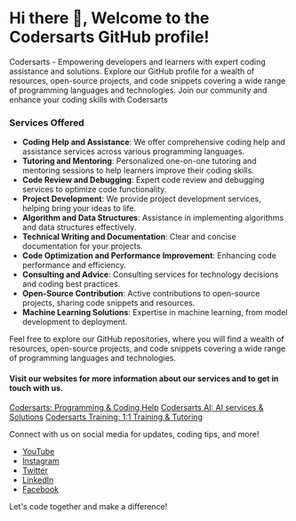 # Hi there 👋, Welcome to the Codersarts GitHub profile!

Codersarts - Empowering developers and learners with expert coding assistance and 
solutions. Explore our GitHub profile for a wealth of resources, open-source projects, 
and code snippets covering a wide range of programming languages and technologies. Join 
our community and enhance your coding skills with Codersarts


### Services Offered

- **Coding Help and Assistance**: We offer comprehensive coding help and assistance services across various programming languages.
- **Tutoring and Mentoring**: Personalized one-on-one tutoring and mentoring sessions to help learners improve their coding skills.
- **Code Review and Debugging**: Expert code review and debugging services to optimize code functionality.
- **Project Development**: We provide project development services, helping bring your ideas to life.
- **Algorithm and Data Structures**: Assistance in implementing algorithms and data structures effectively.
- **Technical Writing and Documentation**: Clear and concise documentation for your projects.
- **Code Optimization and Performance Improvement**: Enhancing code performance and efficiency.
- **Consulting and Advice**: Consulting services for technology decisions and coding best practices.
- **Open-Source Contribution**: Active contributions to open-source projects, sharing code snippets and resources.
- **Machine Learning Solutions**: Expertise in machine learning, from model development to deployment.

Feel free to explore our GitHub repositories, where you will find a wealth of resources, open-source projects, and code snippets covering a wide range of programming languages and technologies.

#### Visit our websites for more information about our services and to get in touch with us.
[Codersarts: Programming & Coding Help](https://www.codersarts.com/)
[Codersarts AI: AI services & Solutions](https://www.ai.codersarts.com/)
[Codersarts Training: 1:1 Training & Tutoring](https://www.training.codersarts.com/)


Connect with us on social media for updates, coding tips, and more!
- [YouTube](https://www.youtube.com/@CodersArts)
- [Instagram](https://www.instagram.com/codersarts)
- [Twitter](https://twitter.com/codersarts)
- [LinkedIn](https://www.linkedin.com/company/codersarts)
- [Facebook](https://www.facebook.com/codersarts2017) 

Let's code together and make a difference!





